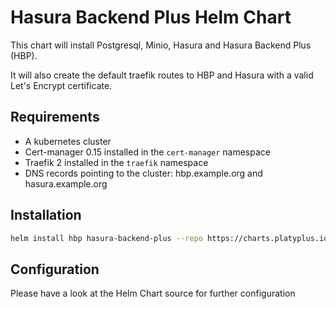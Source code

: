 # Hasura Backend Plus Helm Chart

This chart will install Postgresql, Minio, Hasura and Hasura Backend Plus (HBP).

It will also create the default traefik routes to HBP and Hasura with a valid Let's Encrypt certificate.

## Requirements

- A kubernetes cluster
- Cert-manager 0.15 installed in the `cert-manager` namespace
- Traefik 2 installed in the `traefik` namespace
- DNS records pointing to the cluster: hbp.example.org and hasura.example.org

## Installation

```sh
helm install hbp hasura-backend-plus --repo https://charts.platyplus.io --set global.hostname=example.org
```

## Configuration

Please have a look at the Helm Chart source for further configuration

